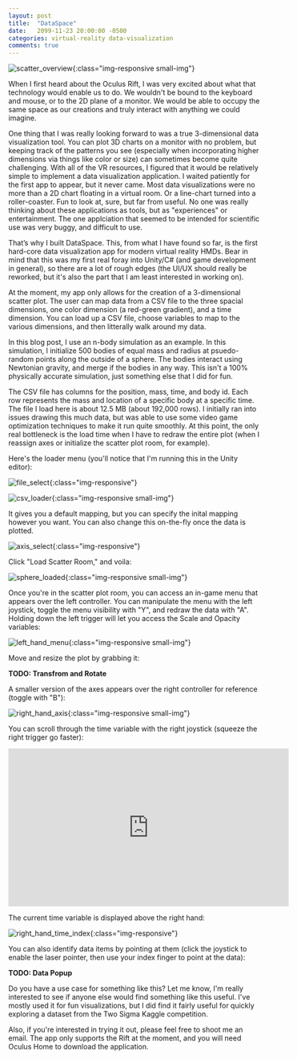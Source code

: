 ```yaml
---
layout: post
title:  "DataSpace"
date:   2099-11-23 20:00:00 -0500
categories: virtual-reality data-visualization
comments: true
---
```

![scatter_overview]({{site.url}}/assets/2017-12-30-dataspace/scatter-overview.jpg){:class="img-responsive small-img"}

When I first heard about the Oculus Rift, I was very excited about what that technology would enable us to do. We wouldn't be bound to the keyboard and mouse, or to the 2D plane of a monitor. We would be able to occupy the same space as our creations and truly interact with anything we could imagine.<!--more-->

One thing that I was really looking forward to was a true 3-dimensional data visualization tool. You can plot 3D charts on a monitor with no problem, but keeping track of the patterns you see (especially when incorporating higher dimensions via things like color or size) can sometimes become quite challenging. With all of the VR resources, I figured that it would be relatively simple to implement a data visualization application. I waited patiently for the first app to appear, but it never came. Most data visualizations were no more than a 2D chart floating in a virtual room. Or a line-chart turned into a roller-coaster. Fun to look at, sure, but far from useful. No one was really thinking about these applications as tools, but as "experiences" or entertainment. The one applciation that seemed to be intended for scientific use was very buggy, and difficult to use.

That’s why I built DataSpace. This, from what I have found so far, is the first hard-core data visualization app for modern virtual reality HMDs. Bear in mind that this was my first real foray into Unity/C# (and game development in general), so there are a lot of rough edges (the UI/UX should really be reworked, but it's also the part that I am least interested in working on).

At the moment, my app only allows for the creation of a 3-dimensional scatter plot. The user can map data from a CSV file to the three spacial dimensions, one color dimension (a red-green gradient), and a time dimension. You can load up a CSV file, choose variables to map to the various dimensions, and then litterally walk around my data.

In this blog post, I use an n-body simulation as an example. In this simulation, I initialize 500 bodies of equal mass and radius at psuedo-random points along the outside of a sphere. The bodies interact using Newtonian gravity, and merge if the bodies in any way. This isn't a 100% physically accurate simulation, just something else that I did for fun. 

The CSV file has columns for the position, mass, time, and body id. Each row represents the mass and location of a specific body at a specific time. The file I load here is about 12.5 MB (about 192,000 rows). I initially ran into issues drawing this much data, but was able to use some video game optimization techniques to make it run quite smoothly. At this point, the only real bottleneck is the load time when I have to redraw the entire plot (when I reassign axes or initialize the scatter plot room, for example).

Here's the loader menu (you'll notice that I'm running this in the Unity editor):

![file_select]({{site.url}}/assets/2017-12-30-dataspace/file-select.jpg){:class="img-responsive"}

![csv_loader]({{site.url}}/assets/2017-12-30-dataspace/csv-loader.jpg){:class="img-responsive small-img"}

It gives you a default mapping, but you can specify the inital mapping however you want. You can also change this on-the-fly once the data is plotted.

![axis_select]({{site.url}}/assets/2017-12-30-dataspace/axis-select.jpg){:class="img-responsive"}

Click "Load Scatter Room," and voila:

![sphere_loaded]({{site.url}}/assets/2017-12-30-dataspace/sphere-loaded.jpg){:class="img-responsive small-img"}

Once you're in the scatter plot room, you can access an in-game menu that appears over the left controller. You can manipulate the menu with the left joystick, toggle the menu visibility with "Y", and redraw the data with "A". Holding down the left trigger will let you access the Scale and Opacity variables:

![left_hand_menu]({{site.url}}/assets/2017-12-30-dataspace/left-hand-menu.jpg){:class="img-responsive small-img"}

Move and resize the plot by grabbing it:

**TODO: Transfrom and Rotate**

A smaller version of the axes appears over the right controller for reference (toggle with "B"):

![right_hand_axis]({{site.url}}/assets/2017-12-30-dataspace/right-hand-axis.jpg){:class="img-responsive small-img"}

You can scroll through the time variable with the right joystick (squeeze the right trigger go faster):

<iframe width="560" height="315" src="https://www.youtube.com/embed/rRlsQmTmpVw" frameborder="0" allowfullscreen></iframe>

The current time variable is displayed above the right hand:

![right_hand_time_index]({{site.url}}/assets/2017-12-30-dataspace/right-hand-time-index.jpg){:class="img-responsive"}

You can also identify data items by pointing at them (click the joystick to enable the laser pointer, then use your index finger to point at the data):

**TODO: Data Popup**

Do you have a use case for something like this? Let me know, I'm really interested to see if anyone else would find something like this useful. I've mostly used it for fun visualizations, but I did find it fairly useful for quickly exploring a dataset from the Two Sigma Kaggle competition.

Also, if you're interested in trying it out, please feel free to shoot me an email. The app only supports the Rift at the moment, and you will need Oculus Home to download the application.
